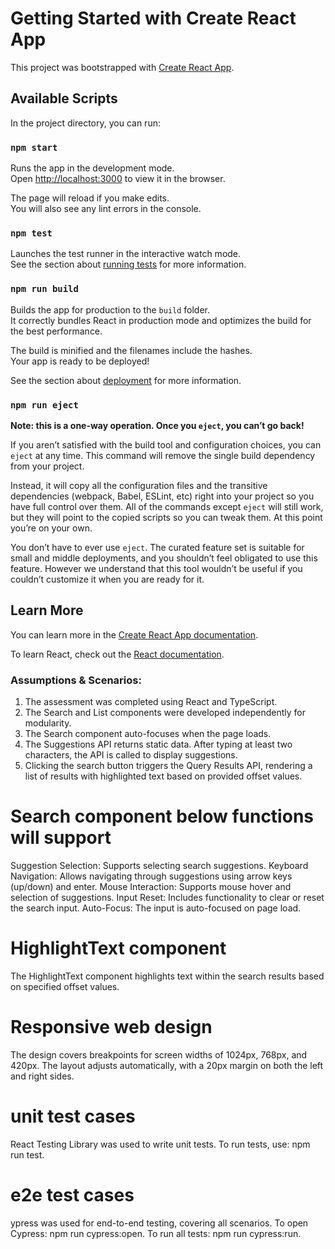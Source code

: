 # Getting Started with Create React App

This project was bootstrapped with [Create React App](https://github.com/facebook/create-react-app).

## Available Scripts

In the project directory, you can run:

### `npm start`

Runs the app in the development mode.\
Open [http://localhost:3000](http://localhost:3000) to view it in the browser.

The page will reload if you make edits.\
You will also see any lint errors in the console.

### `npm test`

Launches the test runner in the interactive watch mode.\
See the section about [running tests](https://facebook.github.io/create-react-app/docs/running-tests) for more information.

### `npm run build`

Builds the app for production to the `build` folder.\
It correctly bundles React in production mode and optimizes the build for the best performance.

The build is minified and the filenames include the hashes.\
Your app is ready to be deployed!

See the section about [deployment](https://facebook.github.io/create-react-app/docs/deployment) for more information.

### `npm run eject`

**Note: this is a one-way operation. Once you `eject`, you can’t go back!**

If you aren’t satisfied with the build tool and configuration choices, you can `eject` at any time. This command will remove the single build dependency from your project.

Instead, it will copy all the configuration files and the transitive dependencies (webpack, Babel, ESLint, etc) right into your project so you have full control over them. All of the commands except `eject` will still work, but they will point to the copied scripts so you can tweak them. At this point you’re on your own.

You don’t have to ever use `eject`. The curated feature set is suitable for small and middle deployments, and you shouldn’t feel obligated to use this feature. However we understand that this tool wouldn’t be useful if you couldn’t customize it when you are ready for it.

## Learn More

You can learn more in the [Create React App documentation](https://facebook.github.io/create-react-app/docs/getting-started).

To learn React, check out the [React documentation](https://reactjs.org/).

### Assumptions & Scenarios:

1) The assessment was completed using React and TypeScript.
2) The Search and List components were developed independently for modularity.
3) The Search component auto-focuses when the page loads.
4) The Suggestions API returns static data. After typing at least two characters, 
   the API is called to display suggestions.
5) Clicking the search button triggers the Query Results API, rendering a list of results 
   with highlighted text based on provided offset values.

# Search component below functions will support
Suggestion Selection: Supports selecting search suggestions.
Keyboard Navigation: Allows navigating through suggestions using arrow keys (up/down) and enter.
Mouse Interaction: Supports mouse hover and selection of suggestions.
Input Reset: Includes functionality to clear or reset the search input.
Auto-Focus: The input is auto-focused on page load.

# HighlightText component
The HighlightText component highlights text within the search results based on specified offset values.

# Responsive web design 
The design covers breakpoints for screen widths of 1024px, 768px, and 420px.
The layout adjusts automatically, with a 20px margin on both the left and right sides.

# unit test cases
React Testing Library was used to write unit tests.
To run tests, use: npm run test.

# e2e test cases
ypress was used for end-to-end testing, covering all scenarios.
To open Cypress: npm run cypress:open.
To run all tests: npm run cypress:run.

